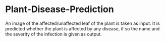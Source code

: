 # Plant-Disease-Prediction
An image of the affected/unaffected leaf of the plant is taken as input. It is predicted whether the plant is affected by any disease, if so the name and the severity of the infection is given as output.
